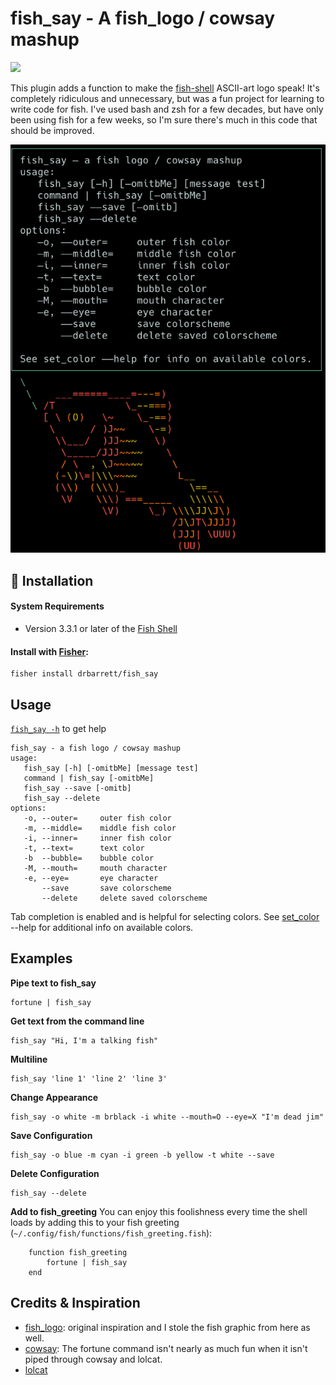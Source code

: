 # fish_say - A fish_logo / cowsay mashup

[![](https://img.shields.io/badge/license-MIT-blue.svg)](https://www.tldrlegal.com/l/mit)

This plugin adds a function to make the [fish-shell](http://fish.sh) ASCII-art logo speak! It's completely ridiculous and unnecessary, but was a fun project for learning to write code for fish. I've used bash and zsh for a few decades, but have only been using fish for a few weeks, so I'm sure there's much in this code that should be improved.

![fish_say screenshot](assets/fish_say_help.png)

##  💾 Installation
#### System Requirements
- Version 3.3.1 or later of the [Fish Shell](https://fishshell.com)

#### Install with [Fisher](https://github.com/jorgebucaran/fisher):
```console
fisher install drbarrett/fish_say
```

## Usage
[`fish_say -h`](assets/fish_say_help.png) to get help

```code
fish_say - a fish logo / cowsay mashup
usage:
   fish_say [-h] [-omitbMe] [message test]
   command | fish_say [-omitbMe]
   fish_say --save [-omitb]
   fish_say --delete
options:
   -o, --outer=     outer fish color
   -m, --middle=    middle fish color
   -i, --inner=     inner fish color
   -t, --text=      text color
   -b  --bubble=    bubble color
   -M, --mouth=     mouth character
   -e, --eye=       eye character
       --save       save colorscheme
       --delete     delete saved colorscheme
```
Tab completion is enabled and is helpful for selecting colors. See [set_color](https://fishshell.com/docs/current/cmds/set_color.html) --help for additional info on available colors.


## Examples
**Pipe text to fish_say**
```code
fortune | fish_say
```
**Get text from the command line**
```code
fish_say "Hi, I'm a talking fish"
```
**Multiline**
```code
fish_say 'line 1' 'line 2' 'line 3'
```
**Change Appearance**

```code
fish_say -o white -m brblack -i white --mouth=O --eye=X "I'm dead jim"
```
**Save Configuration**
```code
fish_say -o blue -m cyan -i green -b yellow -t white --save
```

**Delete Configuration**
```code
fish_say --delete
```

**Add to fish_greeting**
You can enjoy this foolishness every time the shell loads by adding this to your fish greeting (`~/.config/fish/functions/fish_greeting.fish`):

```code
    function fish_greeting
        fortune | fish_say
    end
```

## Credits & Inspiration
- [fish_logo](https://github.com/laughedelic/fish_logo): original inspiration and I stole the fish graphic from here as well.
- [cowsay](https://github.com/tnalpgge/rank-amateur-cowsay): The fortune command isn't nearly as much fun when it isn't piped through cowsay and lolcat.
- [lolcat](https://github.com/busyloop/lolcat)

